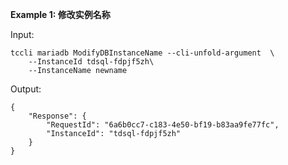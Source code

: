 **Example 1: 修改实例名称**



Input: 

```
tccli mariadb ModifyDBInstanceName --cli-unfold-argument  \
    --InstanceId tdsql-fdpjf5zh\
    --InstanceName newname
```

Output: 
```
{
    "Response": {
        "RequestId": "6a6b0cc7-c183-4e50-bf19-b83aa9fe77fc",
        "InstanceId": "tdsql-fdpjf5zh"
    }
}
```

